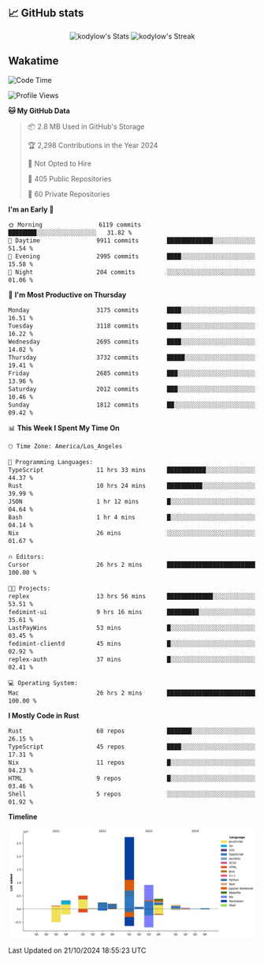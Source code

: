 ## 📈 GitHub stats
<!--START_SECTION:github-->
<div class="badges-githubstats">
  <p align="center">
    <img src="https://github-readme-stats.vercel.app/api?username=kodylow&theme=tokyonight&show_icons=true&hide_border=true&count_private=true" alt="kodylow's Stats" height="165">
    <img src="https://github-readme-streak-stats.herokuapp.com/?user=kodylow&theme=tokyonight&hide_border=true" alt="kodylow's Streak" height="165">
  </p>
</div>
<!--END_SECTION:github-->

## Wakatime 
<!--START_SECTION:waka-->
![Code Time](http://img.shields.io/badge/Code%20Time-1%2C201%20hrs%205%20mins-blue)

![Profile Views](http://img.shields.io/badge/Profile%20Views-69-blue)

**🐱 My GitHub Data** 

> 📦 2.8 MB Used in GitHub's Storage 
 > 
> 🏆 2,298 Contributions in the Year 2024
 > 
> 🚫 Not Opted to Hire
 > 
> 📜 405 Public Repositories 
 > 
> 🔑 60 Private Repositories 
 > 
**I'm an Early 🐤** 

```text
🌞 Morning                6119 commits        ████████░░░░░░░░░░░░░░░░░   31.82 % 
🌆 Daytime                9911 commits        █████████████░░░░░░░░░░░░   51.54 % 
🌃 Evening                2995 commits        ████░░░░░░░░░░░░░░░░░░░░░   15.58 % 
🌙 Night                  204 commits         ░░░░░░░░░░░░░░░░░░░░░░░░░   01.06 % 
```
📅 **I'm Most Productive on Thursday** 

```text
Monday                   3175 commits        ████░░░░░░░░░░░░░░░░░░░░░   16.51 % 
Tuesday                  3118 commits        ████░░░░░░░░░░░░░░░░░░░░░   16.22 % 
Wednesday                2695 commits        ████░░░░░░░░░░░░░░░░░░░░░   14.02 % 
Thursday                 3732 commits        █████░░░░░░░░░░░░░░░░░░░░   19.41 % 
Friday                   2685 commits        ███░░░░░░░░░░░░░░░░░░░░░░   13.96 % 
Saturday                 2012 commits        ███░░░░░░░░░░░░░░░░░░░░░░   10.46 % 
Sunday                   1812 commits        ██░░░░░░░░░░░░░░░░░░░░░░░   09.42 % 
```


📊 **This Week I Spent My Time On** 

```text
🕑︎ Time Zone: America/Los_Angeles

💬 Programming Languages: 
TypeScript               11 hrs 33 mins      ███████████░░░░░░░░░░░░░░   44.37 % 
Rust                     10 hrs 24 mins      ██████████░░░░░░░░░░░░░░░   39.99 % 
JSON                     1 hr 12 mins        █░░░░░░░░░░░░░░░░░░░░░░░░   04.64 % 
Bash                     1 hr 4 mins         █░░░░░░░░░░░░░░░░░░░░░░░░   04.14 % 
Nix                      26 mins             ░░░░░░░░░░░░░░░░░░░░░░░░░   01.67 % 

🔥 Editors: 
Cursor                   26 hrs 2 mins       █████████████████████████   100.00 % 

🐱‍💻 Projects: 
replex                   13 hrs 56 mins      █████████████░░░░░░░░░░░░   53.51 % 
fedimint-ui              9 hrs 16 mins       █████████░░░░░░░░░░░░░░░░   35.61 % 
LastPayWins              53 mins             █░░░░░░░░░░░░░░░░░░░░░░░░   03.45 % 
fedimint-clientd         45 mins             █░░░░░░░░░░░░░░░░░░░░░░░░   02.92 % 
replex-auth              37 mins             █░░░░░░░░░░░░░░░░░░░░░░░░   02.41 % 

💻 Operating System: 
Mac                      26 hrs 2 mins       █████████████████████████   100.00 % 
```

**I Mostly Code in Rust** 

```text
Rust                     68 repos            ███████░░░░░░░░░░░░░░░░░░   26.15 % 
TypeScript               45 repos            ████░░░░░░░░░░░░░░░░░░░░░   17.31 % 
Nix                      11 repos            █░░░░░░░░░░░░░░░░░░░░░░░░   04.23 % 
HTML                     9 repos             █░░░░░░░░░░░░░░░░░░░░░░░░   03.46 % 
Shell                    5 repos             ░░░░░░░░░░░░░░░░░░░░░░░░░   01.92 % 
```



**Timeline**

![Lines of Code chart](https://raw.githubusercontent.com/Kodylow/Kodylow/master/assets/bar_graph.png)


 Last Updated on 21/10/2024 18:55:23 UTC
<!--END_SECTION:waka-->
